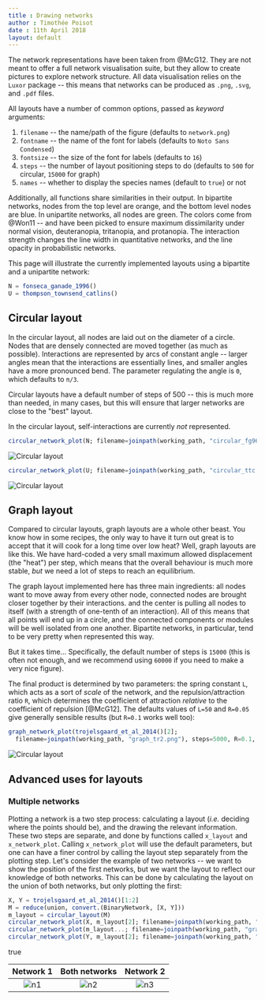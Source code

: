 ```yaml
---
title : Drawing networks
author : Timothée Poisot
date : 11th April 2018
layout: default
---
```





The network representations have been taken from @McG12. They are not meant to
offer a full network visualisation suite, but they allow to create pictures to
explore network structure. All data visualisation relies on the `Luxor` package --
this means that networks can be produced as `.png`, `.svg`, and `.pdf` files.

All layouts have a number of common options, passed as *keyword* arguments:

1. `filename` -- the name/path of the figure (defaults to `network.png`)
2. `fontname` -- the name of the font for labels (defaults to `Noto Sans Condensed`)
3. `fontsize` -- the size of the font for labels (defaults to `16`)
4. `steps` -- the number of layout positioning steps to do (defaults to `500` for circular, `15000` for graph)
5. `names` -- whether to display the species names (default to `true`) or not

Additionally, all functions share similarities in their output. In bipartite
networks, nodes from the top level are orange, and the bottom level nodes are
blue. In unipartite networks, all nodes are green. The colors come from @Won11 --
and have been picked to ensure maximum dissimilarity under normal vision,
deuteranopia, tritanopia, and protanopia. The interaction strength changes the
line width in quantitative networks, and the line opacity in probabilistic
networks.

This page will illustrate the currently implemented layouts using a bipartite
and a unipartite network:

````julia
N = fonseca_ganade_1996()
U = thompson_townsend_catlins()
````





## Circular layout

In the circular layout, all nodes are laid out on the diameter of a circle.
Nodes that are densely connected are moved together (as much as possible).
Interactions are represented by arcs of constant angle -- larger angles mean
that the interactions are essentially lines, and smaller angles have a more
pronounced bend. The parameter regulating the angle is `Θ`, which defaults to
`π/3`.

Circular layouts have a default number of steps of 500 -- this is much more than
needed, in many cases, but this will ensure that larger networks are close to
the "best" layout.

In the circular layout, self-interactions are currently *not* represented.

````julia
circular_network_plot(N; filename=joinpath(working_path, "circular_fg96.png"));
````





![Circular layout](/figures/circular_fg96.png)

````julia
circular_network_plot(U; filename=joinpath(working_path, "circular_ttc.png"));
````





![Circular layout](/figures/circular_ttc.png)

## Graph layout

Compared to circular layouts, graph layouts are a whole other beast. You know
how in some recipes, the only way to have it turn out great is to accept that it
will cook for a long time over low heat? Well, graph layouts are like this. We
have hard-coded a very small maximum allowed displacement (the "heat") per step,
which means that the overall behaviour is much more stable, *but* we need a lot
of steps to reach an equilibrium.

The graph layout implemented here has three main ingredients: all nodes want to
move away from every other node, connected nodes are brought closer together by
their interactions. and the center is pulling all nodes to itself (with a
strength of one-tenth of an interaction). All of this means that all points will
end up in a circle, and the connected components or modules will be well
isolated from one another. Bipartite networks, in particular, tend to be very
pretty when represented this way.

But it takes time... Specifically, the default number of steps is `15000` (this
is often not enough, and we recommend using `60000` if you need to make a very
nice figure).

The final product is determined by two parameters: the spring constant `L`,
which acts as a sort of *scale* of the network, and the repulsion/attraction
ratio `R`, which determines the coefficient of attraction *relative* to the
coefficient of repulsion [@McG12]. The defaults values of `L=50` and `R=0.05`
give generally sensible results (but `R=0.1` works well too):

````julia
graph_network_plot(trojelsgaard_et_al_2014()[2];
  filename=joinpath(working_path, "graph_tr2.png"), steps=5000, R=0.1, names=false);
````





![Circular layout](/figures/graph_tr2.png)

## Advanced uses for layouts

### Multiple networks

Plotting a network is a two step process: calculating a layout (*i.e.* deciding
where the points should be), and the drawing the relevant information. These two
steps are separate, and done by functions called `x_layout` and
`x_network_plot`. Calling `x_network_plot` will use the default parameters, but
one can have a finer control by calling the layout step separately from the
plotting step. Let's consider the example of two networks -- we want to show the
position of the first networks, but we want the layout to reflect our knowledge
of both networks. This can be done by calculating the layout on the union of
both networks, but only plotting the first:

````julia
X, Y = trojelsgaard_et_al_2014()[1:2]
M = reduce(union, convert.(BinaryNetwork, [X, Y]))
m_layout = circular_layout(M)
circular_network_plot(X, m_layout[2]; filename=joinpath(working_path, "graph_m1.png"), names=false)
circular_network_plot(m_layout...; filename=joinpath(working_path, "graph_m2.png"), names=false)
circular_network_plot(Y, m_layout[2]; filename=joinpath(working_path, "graph_m3.png"), names=false)
````



true



| Network 1  | Both networks | Network 2  |
|:----------:|:-------------:|:----------:|
| ![n1][fn1] |  ![n2][fn2]   | ![n3][fn3] |

[fn1]: /figures/graph_m1.png
[fn2]: /figures/graph_m2.png
[fn3]: /figures/graph_m3.png
